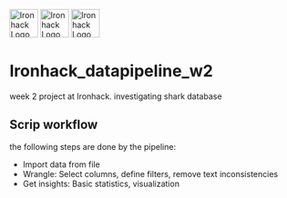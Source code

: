 <img src="https://bit.ly/2VnXWr2" alt="Ironhack Logo" width="50"/> <img src="https://www.spyder-ide.org/static/images/spyder-logo.svg" alt="Ironhack Logo" width="50"/>
<img src="https://www.kaggle.com/static/images/site-logo.png" alt="Ironhack Logo" width="50"/>



# Ironhack_datapipeline_w2
week 2 project at Ironhack. investigating shark database

## Scrip workflow
the following steps are done by the pipeline:
* Import data from file
* Wrangle: Select columns, define filters, remove text inconsistencies
* Get insights: Basic statistics, visualization
